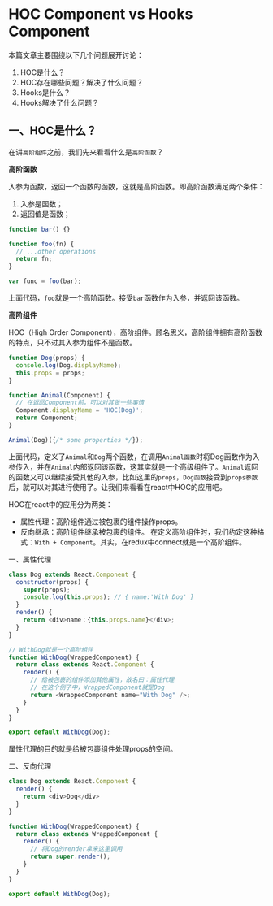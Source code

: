 # HOC Component vs Hooks Component

本篇文章主要围绕以下几个问题展开讨论：
1. HOC是什么？
2. HOC存在哪些问题？解决了什么问题？
3. Hooks是什么？
4. Hooks解决了什么问题？

## 一、HOC是什么？
在讲`高阶组件`之前，我们先来看看什么是`高阶函数`？

**高阶函数**

入参为函数，返回一个函数的函数，这就是高阶函数。即高阶函数满足两个条件：
1. 入参是函数；
2. 返回值是函数；

```js
function bar() {}

function foo(fn) {
  // ...other operations
  return fn;
}

var func = foo(bar);
```
上面代码，`foo`就是一个高阶函数。接受`bar`函数作为入参，并返回该函数。

**高阶组件**

HOC（High Order Component），高阶组件。顾名思义，高阶组件拥有高阶函数的特点，只不过其入参为组件不是函数。
```js
function Dog(props) {
  console.log(Dog.displayName);
  this.props = props;
}

function Animal(Component) {
  // 在返回Component前，可以对其做一些事情
  Component.displayName = 'HOC(Dog)';
  return Component;
}

Animal(Dog)({/* some properties */});
```
上面代码，定义了`Animal`和`Dog`两个函数，在调用`Animal函数`时将Dog函数作为入参传入，并在`Animal`内部返回该函数，这其实就是一个高级组件了。`Animal`返回的函数又可以继续接受其他的入参，比如这里的`props`，`Dog函数`接受到`props参数`后，就可以对其进行使用了。让我们来看看在react中HOC的应用吧。

HOC在react中的应用分为两类：
- 属性代理：高阶组件通过被包裹的组件操作props。
- 反向继承：高阶组件继承被包裹的组件。
在定义高阶组件时，我们约定这种格式：`With + Component`。其实，在redux中connect就是一个高阶组件。

一、属性代理
```js
class Dog extends React.Component {
  constructor(props) {
    super(props);
    console.log(this.props); // { name:'With Dog' }
  }
  render() {
    return <div>name：{this.props.name}</div>;
  }
}

// WithDog就是一个高阶组件
function WithDog(WrappedComponent) {
  return class extends React.Component {
    render() {
      // 给被包裹的组件添加其他属性，故名曰：属性代理
      // 在这个例子中，WrappedComponent就是Dog
      return <WrappedComponent name="With Dog" />;
    }
  }
}

export default WithDog(Dog);
```
属性代理的目的就是给被包裹组件处理props的空间。

二、反向代理
```js
class Dog extends React.Component {
  render() {
    return <div>Dog</div>
  }
}

function WithDog(WrappedComponent) {
  return class extends WrappedComponent {
    render() {
      // 将Dog的render拿来这里调用
      return super.render();
    }
  }
}

export default WithDog(Dog);
```








